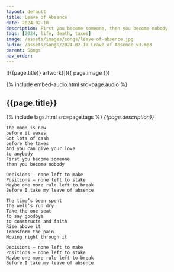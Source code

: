 ```yaml
---
layout: default
title: Leave of Absence
date: 2024-02-10
description: First you become someone, then you become nobody
tags: [2024, life, death, taxes]
image: /assets/images/songs/leave-of-absence.jpg
audio: /assets/songs/2024-02-10 Leave of Absence v3.mp3
parent: Songs
nav_order: 
---
```

![{{page.title}} artwork}]({{ page.image }})

{% include embed-audio.html src=page.audio %}

## {{page.title}}
{% include tags.html src=page.tags %}
*{{page.description}}*

```
The moon is new 
before it waxes
Got lots of cash 
before the taxes
And you can give your love
to anybody
First you become someone
then you become nobody

Decisions — none left to make
Positions — none left to stake
Maybe one more rule left to break
Before I take my leave of absence

The time’s been spent
The well’s run dry
Take the one seat
to say goodbye
to constructs and faith
Rise above it
Transform the pain
Moving right through it 

Decisions — none left to make
Positions — none left to stake
Maybe one more rule left to break
Before I take my leave of absence

```